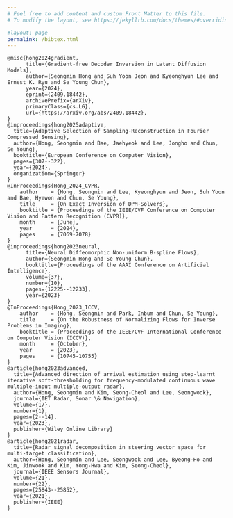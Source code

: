 ```yaml
---
# Feel free to add content and custom Front Matter to this file.
# To modify the layout, see https://jekyllrb.com/docs/themes/#overriding-theme-defaults

#layout: page
permalink: /bibtex.html
---
```

    @misc{hong2024gradient,
          title={Gradient-free Decoder Inversion in Latent Diffusion Models}, 
          author={Seongmin Hong and Suh Yoon Jeon and Kyeonghyun Lee and Ernest K. Ryu and Se Young Chun},
          year={2024},
          eprint={2409.18442},
          archivePrefix={arXiv},
          primaryClass={cs.LG},
          url={https://arxiv.org/abs/2409.18442}, 
    }
    @inproceedings{hong2025adaptive,
      title={Adaptive Selection of Sampling-Reconstruction in Fourier Compressed Sensing},
      author={Hong, Seongmin and Bae, Jaehyeok and Lee, Jongho and Chun, Se Young},
      booktitle={European Conference on Computer Vision},
      pages={307--322},
      year={2024},
      organization={Springer}
    }
    @InProceedings{Hong_2024_CVPR,
        author    = {Hong, Seongmin and Lee, Kyeonghyun and Jeon, Suh Yoon and Bae, Hyewon and Chun, Se Young},
        title     = {On Exact Inversion of DPM-Solvers},
        booktitle = {Proceedings of the IEEE/CVF Conference on Computer Vision and Pattern Recognition (CVPR)},
        month     = {June},
        year      = {2024},
        pages     = {7069-7078}
    }
    @inproceedings{hong2023neural,
          title={Neural Diffeomorphic Non-uniform B-spline Flows}, 
          author={Seongmin Hong and Se Young Chun},
          booktitle={Proceedings of the AAAI Conference on Artificial Intelligence},
          volume={37},
          number={10},
          pages={12225--12233},
          year={2023}
    }
    @InProceedings{Hong_2023_ICCV,
        author    = {Hong, Seongmin and Park, Inbum and Chun, Se Young},
        title     = {On the Robustness of Normalizing Flows for Inverse Problems in Imaging},
        booktitle = {Proceedings of the IEEE/CVF International Conference on Computer Vision (ICCV)},
        month     = {October},
        year      = {2023},
        pages     = {10745-10755}
    }
    @article{hong2023advanced,
      title={Advanced direction of arrival estimation using step-learnt iterative soft-thresholding for frequency-modulated continuous wave multiple-input multiple-output radar},
      author={Hong, Seongmin and Kim, Seong-Cheol and Lee, Seongwook},
      journal={IET Radar, Sonar \& Navigation},
      volume={17},
      number={1},
      pages={2--14},
      year={2023},
      publisher={Wiley Online Library}
    }
    @article{hong2021radar,
      title={Radar signal decomposition in steering vector space for multi-target classification},
      author={Hong, Seongmin and Lee, Seongwook and Lee, Byeong-Ho and Kim, Jinwook and Kim, Yong-Hwa and Kim, Seong-Cheol},
      journal={IEEE Sensors Journal},
      volume={21},
      number={22},
      pages={25843--25852},
      year={2021},
      publisher={IEEE}
    }
